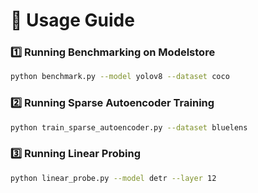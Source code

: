 # 📖 **Usage Guide**

### 1️⃣ **Running Benchmarking on Modelstore**
```bash
python benchmark.py --model yolov8 --dataset coco
```
### 2️⃣ **Running Sparse Autoencoder Training**
```bash
python train_sparse_autoencoder.py --dataset bluelens
```
### 3️⃣ **Running Linear Probing**
```bash
python linear_probe.py --model detr --layer 12
```
